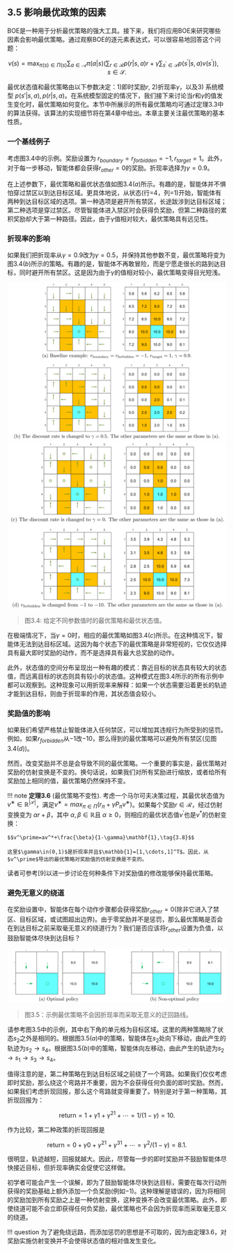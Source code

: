 ## 3.5 影响最优政策的因素

BOE是一种用于分析最优策略的强大工具。接下来，我们将应用BOE来研究哪些因素会影响最优策略。通过观察BOE的逐元素表达式，可以很容易地回答这个问题：

$$v(s)=\max_{\pi(s)\in\Pi(s)}\sum_{a\in\mathcal{A}}\pi(a|s)\left(\sum_{r\in\mathcal{R}}p(r|s,a)r+\gamma\sum_{s^{\prime}\in\mathcal{S}}p(s^{\prime}|s,a)v(s^{\prime})\right),\quad s\in\mathcal{S}.$$

最优状态值和最优策略由以下参数决定：1)即时奖励$r$, 2)折现率$\gamma$，以及3) 系统模型 $p(s'|s,a), p(r|s,a)$。在系统模型固定的情况下，我们接下来讨论当$r$和$\gamma$的值发生变化时，最优策略如何变化。本节中所展示的所有最优策略均可通过定理$3.3$中的算法获得。该算法的实现细节将在第$4$章中给出。本章主要关注最优策略的基本性质。

### 一个基线例子

考虑图$3.4$中的示例。奖励设置为 $r_{boundary} = r_{forbidden} = −1,r_{target} = 1$。此外，对于每一步移动，智能体都会获得$r_{other}=0$的奖励。折现率选择为$\gamma= 0.9$。

在上述参数下，最优策略和最优状态值如图$3.4(a)$所示。有趣的是，智能体并不惧怕穿过禁区以到达目标区域。更具体地说，从状态(行=4，列=1)开始，智能体有两种到达目标区域的选项。第一种选项是避开所有禁区，长途跋涉到达目标区域；第二种选项是穿过禁区。尽管智能体进入禁区时会获得负奖励，但第二种路径的累积奖励却大于第一种路径。因此，由于$\gamma$值相对较大，最优策略具有远见性。

### 折现率的影响

如果我们把折现率从$\gamma= 0.9$改为$\gamma= 0.5$，并保持其他参数不变，最优策略将变为图$3.4(b)$所示的策略。有趣的是，智能体不再敢冒险，而是宁愿走很长的路到达目标，同时避开所有禁区。这是因为由于$\gamma$的值相对较小，最优策略变得目光短浅。

 ![](../img/03/3.png)
 ![](../img/03/4.png)
 > 图$3.4$: 给定不同参数值时的最优策略和最优状态值。

在极端情况下，当$\gamma= 0$时，相应的最优策略如图$3.4(c)$所示。在这种情况下，智能体无法到达目标区域。这因为每个状态下的最优策略是非常短视的，它仅仅选择具有最大即时奖励的动作，而不是选择具有最大总奖励的动作。

此外，状态值的空间分布呈现出一种有趣的模式：靠近目标的状态具有较大的状态值，而远离目标的状态则具有较小的状态值。这种模式在图$3.4$所示的所有示例中都可以观察到。这种现象可以用折现率来解释：如果一个状态需要沿着更长的轨迹才能到达目标，则由于折现率的作用，其状态值会较小。

### 奖励值的影响

如果我们希望严格禁止智能体进入任何禁区，可以增加其违规行为所受到的惩罚。例如，如果$r_{forbidden}$从$-1$改$-10$，那么得到的最优策略可以避免所有禁区(见图 $3.4(d)$)。

然而，改变奖励并不总是会导致不同的最优策略。一个重要的事实是，最优策略对奖励的仿射变换是不变的。换句话说，如果我们对所有奖励进行缩放，或者给所有奖励加上相同的值，最优策略仍然保持不变。

!!! note
    **定理3.6** (最优策略不变性). 考虑一个马尔可夫决策过程，其最优状态值为$v^∗\in \mathbb{R}^{|\mathcal{S}|}$，满足$v^∗ = max_{\pi\in\Pi}(r_\pi + \gamma P_\pi v^∗)$。如果每个奖励$r\in \mathcal{R}$，经过仿射变换变为 $\alpha r + \beta$，其中 $\alpha,\beta\in \mathbb{R}$且 $α\geq 0$，则相应的最优状态值$v^\prime$也是$v^*$的仿射变换：

    $$v^\prime=av^*+\frac{\beta}{1-\gamma}\mathbf{1},\tag{3.8}$$

    这里$\gamma\in(0,1)$是折现率并且$\mathbb{1}=[1,\cdots,1]^T$。因此，从$v^\prime$导出的最优策略对奖励值的仿射变换是不变的。

读者可参考[9]以进一步讨论在何种条件下对奖励值的修改能够保持最优策略。

### 避免无意义的绕道

在奖励设置中，智能体在每个动作步骤都会获得奖励$r_{other} = 0$(除非它进入了禁区、目标区域，或试图超出边界)。由于零奖励并不是惩罚，那么最优策略是否会在到达目标之前采取毫无意义的绕道行为？我们是否应该将$r_{other}$设置为负值，以鼓励智能体尽快到达目标？

 ![](../img/03/5.png)
 > 图$3.5$：示例最优策略不会因折现率而采取无意义的迂回路线。

请参考图$3.5$中的示例，其中右下角的单元格为目标区域。这里的两种策略除了状态$s_2$之外是相同的。根据图$3.5(a)$中的策略，智能体在$s_2$处向下移动，由此产生的轨迹为$s_2 \rightarrow s_4$。根据图$3.5(b)$中的策略，智能体向左移动，由此产生的轨迹为$s_2 \rightarrow s_1 \rightarrow s_3 \rightarrow s_4$。

值得注意的是，第二种策略在到达目标区域之前绕了一个弯路。如果我们仅仅考虑即时奖励，那么绕这个弯路并不重要，因为不会获得任何负面的即时奖励。然而，如果我们考虑折现回报，那么这个弯路就变得重要了。特别是对于第一种策略，其折现回报为：

$$\mathrm{return}=1+\gamma1+\gamma^21+\cdots=1/(1-\gamma)=10.$$

作为比较，第二种政策的折现回报是

$$\mathrm{return}=0+\gamma0+\gamma^21+\gamma^31+\cdots=\gamma^2/(1-\gamma)=8.1.$$

很明显，轨迹越短，回报就越大。因此，尽管每一步的即时奖励并不鼓励智能体尽快接近目标，但折现率确实会促使它这样做。

初学者可能会产生一个误解，即为了鼓励智能体尽快到达目标，需要在每次行动所获得的奖励基础上额外添加一个负奖励(例如$-1$)。这种理解是错误的，因为将相同的奖励加到所有奖励之上是一种仿射变换，这种变换不会改变最优策略。此外，即使绕道可能不会立即获得任何负奖励，最优策略也不会因为折现率而采取毫无意义的绕道。

!!! question
    为了避免绕远路，而添加惩罚的思想是不可取的，因为由定理3.6，对奖励实施仿射变换并不会使得状态值的相对值发生变化。